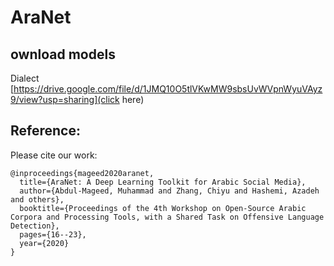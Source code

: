 # AraNet
## ownload models
Dialect [https://drive.google.com/file/d/1JMQ10O5tlVKwMW9sbsUvWVpnWyuVAyz9/view?usp=sharing](click here)
## Reference:
Please cite our work: 
```
@inproceedings{mageed2020aranet,
  title={AraNet: A Deep Learning Toolkit for Arabic Social Media},
  author={Abdul-Mageed, Muhammad and Zhang, Chiyu and Hashemi, Azadeh and others},
  booktitle={Proceedings of the 4th Workshop on Open-Source Arabic Corpora and Processing Tools, with a Shared Task on Offensive Language Detection},
  pages={16--23},
  year={2020}
}
```

